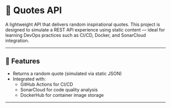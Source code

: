 # 📜 Quotes API

A lightweight API that delivers random inspirational quotes. This project is designed to simulate a REST API experience using static content — ideal for learning DevOps practices such as CI/CD, Docker, and SonarCloud integration.

---

## 🚀 Features

- Returns a random quote (simulated via static JSON)
- Integrated with:
  - GitHub Actions for CI/CD
  - SonarCloud for code quality analysis
  - DockerHub for container image storage

---
